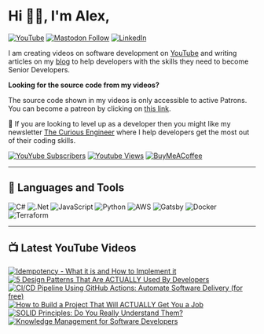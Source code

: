 # Hi 👋🏻, I'm Alex,
[![YouTube](https://img.shields.io/youtube/channel/subscribers/UCm6lURZOeBVCZ5hJpqlUB-g?style=social)](https://youtube.com/@alexhyettdev) [![Mastodon Follow](https://img.shields.io/mastodon/follow/110955440405802574?domain=https%3A%2F%2Fsocial.alexhyett.com)](https://social.alexhyett.com/@alex)
 [![LinkedIn](https://img.shields.io/badge/LinkedIn-%230077B5.svg?logo=linkedin&logoColor=white)](https://linkedin.com/in/alexhyett)

I am creating videos on software development on [YouTube](https://www.youtube.com/@alexhyettdev) and writing articles on my [blog](https://www.alexhyett.com) to help developers with the skills they need to become Senior Developers.

**Looking for the source code from my videos?**

The source code shown in my videos is only accessible to active Patrons. You can become a patreon by clicking on [this link](https://patreon.com/AlexHyett).

🚀 If you are looking to level up as a developer then you might like my newsletter [The Curious Engineer](https://newsletter.alexhyett.com/subscribe?) where I help developers get the most out of their coding skills.

[![YouYube Subscribers](https://custom-icon-badges.demolab.com/youtube/channel/subscribers/UCm6lURZOeBVCZ5hJpqlUB-g?color=%23E05D44&label=SUBSCRIBE&logo=video&logoColor=white&style=for-the-badge&labelColor=CE4630)](https://www.youtube.com/@alexhyettdev?sub_confirmation=1) [![Youtube Views](https://custom-icon-badges.demolab.com/youtube/channel/views/UCm6lURZOeBVCZ5hJpqlUB-g?color=%23E1AD0E&logo=eye&logoColor=white&style=for-the-badge&labelColor=C79600)](https://www.youtube.com/@alexhyettdev) [![BuyMeACoffee](https://img.shields.io/badge/Buy%20Me%20a%20Coffee-ffdd00?style=for-the-badge&logo=buy-me-a-coffee&logoColor=black)](https://buymeacoffee.com/alexhyett)

---
## 🧰 Languages and Tools
![C#](https://img.shields.io/badge/c%23-%23239120.svg?style=flat&logo=c-sharp&logoColor=white) ![.Net](https://img.shields.io/badge/.NET-5C2D91?style=flat&logo=.net&logoColor=white) ![JavaScript](https://img.shields.io/badge/javascript-%23323330.svg?style=flat&logo=javascript&logoColor=%23F7DF1E) ![Python](https://img.shields.io/badge/python-3670A0?style=flat&logo=python&logoColor=ffdd54)  ![AWS](https://img.shields.io/badge/AWS-%23FF9900.svg?style=flat&logo=amazon-aws&logoColor=white) ![Gatsby](https://img.shields.io/badge/Gatsby-%23663399.svg?style=flat&logo=gatsby&logoColor=white) ![Docker](https://img.shields.io/badge/docker-%230db7ed.svg?style=flat&logo=docker&logoColor=white) ![Terraform](https://img.shields.io/badge/terraform-%235835CC.svg?style=flat&logo=terraform&logoColor=white)

---
## 📺 Latest YouTube Videos
<!-- BEGIN YOUTUBE-CARDS -->
[![Idempotency - What it is and How to Implement it](https://ytcards.demolab.com/?id=XAccGbtl3Z8&title=Idempotency+-+What+it+is+and+How+to+Implement+it&lang=en&timestamp=1695394834&background_color=%230d1117&title_color=%23ffffff&stats_color=%23dedede&max_title_lines=1&width=250&border_radius=5 "Idempotency - What it is and How to Implement it")](https://www.youtube.com/watch?v=XAccGbtl3Z8)
[![5 Design Patterns That Are ACTUALLY Used By Developers](https://ytcards.demolab.com/?id=YMAwgRwjEOQ&title=5+Design+Patterns+That+Are+ACTUALLY+Used+By+Developers&lang=en&timestamp=1694185232&background_color=%230d1117&title_color=%23ffffff&stats_color=%23dedede&max_title_lines=1&width=250&border_radius=5 "5 Design Patterns That Are ACTUALLY Used By Developers")](https://www.youtube.com/watch?v=YMAwgRwjEOQ)
[![CI/CD Pipeline Using GitHub Actions: Automate Software Delivery (for free)](https://ytcards.demolab.com/?id=p3W2XCD3smk&title=CI%2FCD+Pipeline+Using+GitHub+Actions%3A+Automate+Software+Delivery+%28for+free%29&lang=en&timestamp=1689951647&background_color=%230d1117&title_color=%23ffffff&stats_color=%23dedede&max_title_lines=1&width=250&border_radius=5 "CI/CD Pipeline Using GitHub Actions: Automate Software Delivery (for free)")](https://www.youtube.com/watch?v=p3W2XCD3smk)
[![How to Build a Project That Will ACTUALLY Get You a Job](https://ytcards.demolab.com/?id=uoE2SkFMsVU&title=How+to+Build+a+Project+That+Will+ACTUALLY+Get+You+a+Job&lang=en&timestamp=1687532447&background_color=%230d1117&title_color=%23ffffff&stats_color=%23dedede&max_title_lines=1&width=250&border_radius=5 "How to Build a Project That Will ACTUALLY Get You a Job")](https://www.youtube.com/watch?v=uoE2SkFMsVU)
[![SOLID Principles: Do You Really Understand Them?](https://ytcards.demolab.com/?id=kF7rQmSRlq0&title=SOLID+Principles%3A+Do+You+Really+Understand+Them%3F&lang=en&timestamp=1686927638&background_color=%230d1117&title_color=%23ffffff&stats_color=%23dedede&max_title_lines=1&width=250&border_radius=5 "SOLID Principles: Do You Really Understand Them?")](https://www.youtube.com/watch?v=kF7rQmSRlq0)
[![Knowledge Management for Software Developers](https://ytcards.demolab.com/?id=AMxrjL0UpeE&title=Knowledge+Management+for+Software+Developers&lang=en&timestamp=1685718012&background_color=%230d1117&title_color=%23ffffff&stats_color=%23dedede&max_title_lines=1&width=250&border_radius=5 "Knowledge Management for Software Developers")](https://www.youtube.com/watch?v=AMxrjL0UpeE)
<!-- END YOUTUBE-CARDS -->
